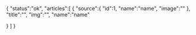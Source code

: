 {
"status":"ok",
"articles":[
{
"source":{
"id":1,
"name":"name",
"image":""
},
"title":"",
"img":"",
"name":"name"

}
]
}

